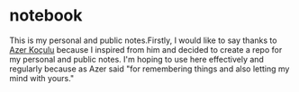 # notebook
This is my personal and public notes.Firstly, I would like to say thanks to [Azer Koçulu](https://github.com/azer) because I inspired from him and decided to create a repo for my personal and public notes.
I'm hoping to use here effectively and regularly because as Azer said "for remembering things and also letting my mind with yours."
